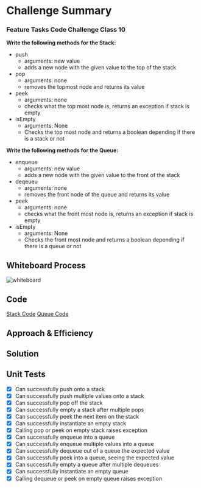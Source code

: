 # Challenge Summary
<!-- Description of the challenge -->
### Feature Tasks Code Challenge Class 10
**Write the following methods for the Stack:**

- push
    - arguments: new value
    - adds a new node with the given value to the top of the stack
- pop
    - arguments: none
    - removes the topmost node and returns its value
- peek
    - arguments: none
    - checks what the top most node is, returns an exception if stack is empty
- isEmpty
    - arguments: None
    - Checks the top most node and returns a boolean depending if there is a stack or not

**Write the following methods for the Queue:**

- enqueue
    - arguments: new value
    - adds a new node with the given value to the front of the stack
- deqeueu
    - arguments: none
    - removes the front node of the queue and returns its value
- peek
    - arguments: none
    - checks what the front most node is, returns an exception if stack is empty
- isEmpty
    - arguments: None
    - Checks the front most node and returns a boolean depending if there is a queue or not


## Whiteboard Process
<!-- Embedded whiteboard image -->

![whiteboard](#)

## Code
[Stack Code](./stack.py)
[Queue Code](./queue.py)

## Approach & Efficiency
<!-- What approach did you take? Why? What is the Big O space/time for this approach? -->


## Solution
<!-- Show how to run your code, and examples of it in action -->


## Unit Tests
- [x] Can successfully push onto a stack
- [x] Can successfully push multiple values onto a stack
- [x] Can successfully pop off the stack
- [x] Can successfully empty a stack after multiple pops
- [x] Can successfully peek the next item on the stack
- [x] Can successfully instantiate an empty stack
- [x] Calling pop or peek on empty stack raises exception
- [x] Can successfully enqueue into a queue
- [x] Can successfully enqueue multiple values into a queue
- [x] Can successfully dequeue out of a queue the expected value
- [x] Can successfully peek into a queue, seeing the expected value
- [x] Can successfully empty a queue after multiple dequeues
- [x] Can successfully instantiate an empty queue
- [x] Calling dequeue or peek on empty queue raises exception
